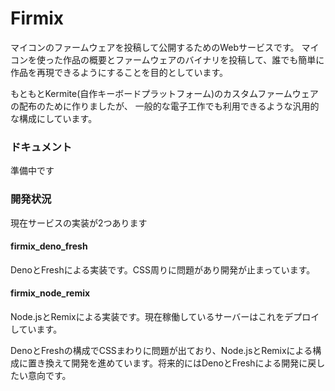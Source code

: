 # Firmix

マイコンのファームウェアを投稿して公開するためのWebサービスです。
マイコンを使った作品の概要とファームウェアのバイナリを投稿して、誰でも簡単に作品を再現できるようにすることを目的としています。

もともとKermite(自作キーボードプラットフォーム)のカスタムファームウェアの配布のために作りましたが、
一般的な電子工作でも利用できるような汎用的な構成にしています。

### ドキュメント

準備中です

### 開発状況

現在サービスの実装が2つあります  

#### firmix_deno_fresh
DenoとFreshによる実装です。CSS周りに問題があり開発が止まっています。

#### firmix_node_remix
Node.jsとRemixによる実装です。現在稼働しているサーバーはこれをデプロイしています。

DenoとFreshの構成でCSSまわりに問題が出ており、Node.jsとRemixによる構成に置き換えて開発を進めています。将来的にはDenoとFreshによる開発に戻したい意向です。
